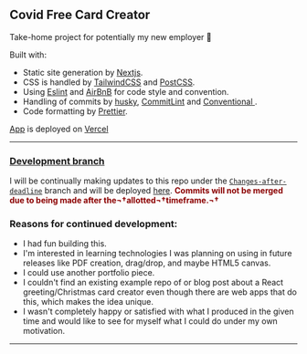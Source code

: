 ## Covid Free Card Creator

Take-home project for potentially my new employer 🤞

Built with:

- Static site generation by [Nextjs](https://nextjs.org/).
- CSS is handled by [TailwindCSS](https://tailwindcss.com/) and [PostCSS](https://postcss.org/).
- Using [Eslint](https://eslint.org/) and [AirBnB](https://github.com/airbnb/javascript) for code style and convention.
- Handling of commits by [husky](https://typicode.github.io/husky/#/), [CommitLint](https://commitlint.js.org/#/) and [Conventional ](https://www.conventionalcommits.org/en/v1.0.0/).
- Code formatting by [Prettier](https://prettier.io/).

[App](https://covid-free-card-creator.vercel.app/)
is deployed on [Vercel](https://vercel.com/)

---

### [Development branch](https://covid-free-card-creator-git-changes-after-deadline.wildair.vercel.app/)

I will be continually making updates to this repo under the [`Changes-after-deadline`](https://github.com/wildpow/covid-free-card-creator/tree/Changes-after-deadline) branch and will be deployed [here](https://covid-free-card-creator-git-changes-after-deadline.wildair.vercel.app/).
<span style="color: darkred; font-weight: bold;">Commits will not be merged due to being made after the¬†allotted¬†timeframe.¬†</span>

### Reasons for continued development:

- I had fun building this.
- I'm interested in learning technologies I was planning on using in future releases like PDF creation, drag/drop, and maybe HTML5 canvas.
- I could use another portfolio piece.
- I couldn't find an existing example repo of or blog post about a React greeting/Christmas card creator even though there are web apps that do this, which makes the idea unique.
- I wasn't completely happy or satisfied with what I produced in the given time and would like to see for myself what I could do under my own motivation.

---
